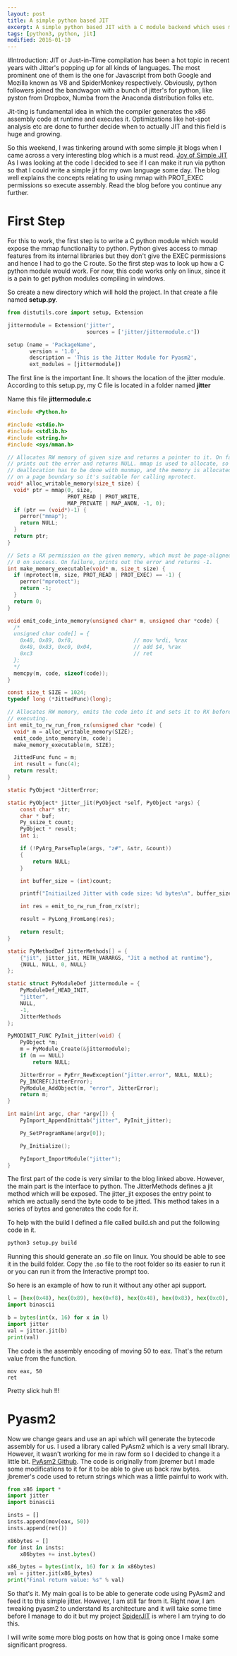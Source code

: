 ```yaml
---
layout: post
title: A simple python based JIT
excerpt: A simple python based JIT with a C module backend which uses mmap to execute arbitrary x86 code.
tags: [python3, python, jit]
modified: 2016-01-10
---
```


#Introduction:
JIT or Just-in-Time compilation has been a hot topic in recent years with Jitter's popping up for all kinds of languages. The most prominent one of them is the one for Javascript from both Google and Mozilla known as V8 and SpiderMonkey respectively. Obviously, python followers joined the bandwagon with a bunch of jitter's for python, like pyston from Dropbox, Numba from the Anaconda distribution folks etc.

Jit-ting is fundamental idea in which the compiler generates the x86 assembly code at runtime and executes it. Optimizations like hot-spot analysis etc are done to further decide when to actually JIT and this field is huge and growing.

So this weekend, I was tinkering around with some simple jit blogs when I came across a very interesting blog which is a must read. [Joy of Simple JIT](http://blog.reverberate.org/2012/12/hello-jit-world-joy-of-simple-jits.html)
As I was looking at the code I decided to see if I can make it run via python so that I could write a simple jit for my own language some day. The blog well explains the concepts relating to using mmap with PROT_EXEC permissions so execute assembly. Read the blog before you continue any further.

# First Step

For this to work, the first step is to write a C python module which would expose the mmap functionality to python. Python gives access to mmap features from its internal libraries but they don't give the EXEC permissions and hence I had to go the C route. So the first step was to look up how a C python module would work. For now, this code works only on linux, since it is a pain to get python modules compiling in windows.

So create a new directory which will hold the project. In that create a file named <b>setup.py</b>.

~~~python
from distutils.core import setup, Extension

jittermodule = Extension('jitter',
                         sources = ['jitter/jittermodule.c'])

setup (name = 'PackageName',
       version = '1.0',
       description = 'This is the Jitter Module for Pyasm2',
       ext_modules = [jittermodule])
~~~

The first line is the important line. It shows the location of the jitter module. According to this setup.py, my C file is located in a folder named <b>jitter</b>

Name this file <b>jittermodule.c</b>

~~~C
#include <Python.h>

#include <stdio.h>
#include <stdlib.h>
#include <string.h>
#include <sys/mman.h>

// Allocates RW memory of given size and returns a pointer to it. On failure,
// prints out the error and returns NULL. mmap is used to allocate, so
// deallocation has to be done with munmap, and the memory is allocated
// on a page boundary so it's suitable for calling mprotect.
void* alloc_writable_memory(size_t size) {
  void* ptr = mmap(0, size,
                   PROT_READ | PROT_WRITE,
                   MAP_PRIVATE | MAP_ANON, -1, 0);
  if (ptr == (void*)-1) {
    perror("mmap");
    return NULL;
  }
  return ptr;
}

// Sets a RX permission on the given memory, which must be page-aligned. Returns
// 0 on success. On failure, prints out the error and returns -1.
int make_memory_executable(void* m, size_t size) {
  if (mprotect(m, size, PROT_READ | PROT_EXEC) == -1) {
    perror("mprotect");
    return -1;
  }
  return 0;
}

void emit_code_into_memory(unsigned char* m, unsigned char *code) {
  /*
  unsigned char code[] = {
    0x48, 0x89, 0xf8,                   // mov %rdi, %rax
    0x48, 0x83, 0xc0, 0x04,             // add $4, %rax
    0xc3                                // ret
  };
  */
  memcpy(m, code, sizeof(code));
}

const size_t SIZE = 1024;
typedef long (*JittedFunc)(long);

// Allocates RW memory, emits the code into it and sets it to RX before
// executing.
int emit_to_rw_run_from_rx(unsigned char *code) {
  void* m = alloc_writable_memory(SIZE);
  emit_code_into_memory(m, code);
  make_memory_executable(m, SIZE);

  JittedFunc func = m;
  int result = func(4);
  return result;
}

static PyObject *JitterError;

static PyObject* jitter_jit(PyObject *self, PyObject *args) {
    const char* str;
    char * buf;
    Py_ssize_t count;
    PyObject * result;
    int i;

    if (!PyArg_ParseTuple(args, "z#", &str, &count))
    {
        return NULL;
    }

    int buffer_size = (int)count;

    printf("Initiailzed Jitter with code size: %d bytes\n", buffer_size);

    int res = emit_to_rw_run_from_rx(str);

    result = PyLong_FromLong(res);

    return result;
}

static PyMethodDef JitterMethods[] = {
	{"jit", jitter_jit, METH_VARARGS, "Jit a method at runtime"},
	{NULL, NULL, 0, NULL}
};

static struct PyModuleDef jittermodule = {
	PyModuleDef_HEAD_INIT,
	"jitter",
	NULL,
	-1,
	JitterMethods
};

PyMODINIT_FUNC PyInit_jitter(void) {
	PyObject *m;
	m = PyModule_Create(&jittermodule);
	if (m == NULL)
		return NULL;

	JitterError = PyErr_NewException("jitter.error", NULL, NULL);
	Py_INCREF(JitterError);
	PyModule_AddObject(m, "error", JitterError);
	return m;
}

int main(int argc, char *argv[]) {
	PyImport_AppendInittab("jitter", PyInit_jitter);

	Py_SetProgramName(argv[0]);

	Py_Initialize();

	PyImport_ImportModule("jitter");
}
~~~

The first part of the code is very similar to the blog linked above. However, the main part is the interface to python.
The JitterMethods defines a jit method which will be exposed. The jitter_jit exposes the entry point to which we actually send the byte code to be jitted. This method takes in a series of bytes and generates the code for it.

To help with the build I defined a file called build.sh and put the following code in it.

~~~bash
python3 setup.py build
~~~

Running this should generate an .so file on linux. You should be able to see it in the build folder.
Copy the .so file to the root folder so its easier to run it or you can run it from the Interactive prompt too.

So here is an example of how to run it without any other api support.

~~~python
l = [hex(0x48), hex(0x89), hex(0xf8), hex(0x48), hex(0x83), hex(0xc0), hex(0x04), hex(0xc3)]
import binascii

b = bytes(int(x, 16) for x in l)
import jitter
val = jitter.jit(b)
print(val)
~~~

The code is the assembly encoding of moving 50 to eax. That's the return value from the function.

~~~assembly
mov eax, 50
ret
~~~

Pretty slick huh !!!

# Pyasm2
Now we change gears and use an api which will generate the bytecode assembly for us. I used a library called PyAsm2 which is a very small library. However, it wasn't working for me in raw form so I decided to change it a little bit.
[PyAsm2 Github](https://github.com/ssarangi/pyasm2). The code is originally from jbremer but I made some modifications to it for it to be able to give us back raw bytes. jbremer's code used to return strings which was a little painful to work with.

~~~python
from x86 import *
import jitter
import binascii

insts = []
insts.append(mov(eax, 50))
insts.append(ret())

x86bytes = []
for inst in insts:
    x86bytes += inst.bytes()

x86_bytes = bytes(int(x, 16) for x in x86bytes)
val = jitter.jit(x86_bytes)
print("Final return value: %s" % val)
~~~

So that's it. My main goal is to be able to generate code using PyAsm2 and feed it to this simple jitter. However, I am still far from it. Right now, I am tweaking pyasm2 to understand its architecture and it will take some time before I manage to do it but my project [SpiderJIT](https://github.com/ssarangi/spiderjit) is where I am trying to do this.

I will write some more blog posts on how that is going once I make some significant progress.
